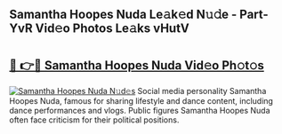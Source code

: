 ## Samantha Hoopes Nuda Le𝚊k𝚎d N𝚞𝚍e - Part-YvR Vid𝚎o Photos Le𝚊ks vHutV

# <h2><a href="http://fbe8cl.evod.top/?m=Samantha+Hoopes+Nuda">🔗 👉🔴 Samantha Hoopes Nuda Vid𝚎o Ph𝚘t𝚘s</a></h2>

[![Samantha Hoopes Nuda N𝚞d𝚎s](https://i.imgur.com/8V9OHl7.gif)](http://fbe8cl.evod.top/?m=Samantha+Hoopes+Nuda)
Social media personality Samantha Hoopes Nuda, famous for sharing lifestyle and dance content, including dance performances and vlogs. Public figures Samantha Hoopes Nuda often face criticism for their political positions. 
